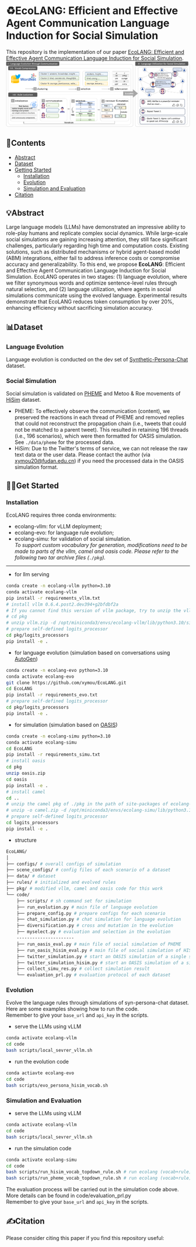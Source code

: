 # ♻EcoLANG: Efficient and Effective Agent Communication Language Induction for Social Simulation

This repository is the implementation of our paper [EcoLANG: Efficient and Effective Agent Communication Language Induction for Social Simulation]().   
![overview](imgs/overview.png)

## 🚀Contents
- [Abstract](#Abstract)
- [Dataset](#Dataset)
- [Getting Started](#Getting-Started)
    - [Installation](#Installation)
    - [Evolution](#Evolution)
    - [Simulation and Evaluation](#Simulation-and-Evaluation)
- [Citation](#Citation)

## 💡Abstract
Large language models (LLMs) have demonstrated an impressive ability to role-play humans and replicate complex social dynamics. While large-scale social simulations are gaining increasing attention, they still face significant challenges, particularly regarding high time and computation costs. Existing solutions, such as distributed mechanisms or hybrid agent-based model (ABM) integrations, either fail to address inference costs or compromise accuracy and generalizability. To this end, we propose **EcoLANG**: Efficient and Effective Agent Communication Language Induction for Social Simulation. EcoLANG operates in two stages: (1) language evolution, where we filter synonymous words and optimize sentence-level rules through natural selection, and (2) language utilization, where agents in social simulations communicate using the evolved language. Experimental results demonstrate that EcoLANG reduces token consumption by over 20%, enhancing efficiency without sacrificing simulation accuracy.

## 📊Dataset
### Language Evolution
Language evolution is conducted on the dev set of [Synthetic-Persona-Chat](https://huggingface.co/datasets/google/Synthetic-Persona-Chat) dataset. 

### Social Simulation
Social simulation is validated on [PHEME](https://aclanthology.org/C18-1288/) and Metoo & Roe movements of [HiSim](https://aclanthology.org/2024.findings-acl.285/) dataset.

- PHEME: To effectively observe the communication (content), we preserved the reactions in each thread of PHEME and removed replies that could not reconstruct the propagation chain (i.e., tweets that could not be matched to a parent tweet). This resulted in retaining 196 threads (i.e., 196 scenarios), which were then formatted for OASIS simulation. See `./data/pheme` for the processed data.
- HiSim: Due to the Twitter's terms of service, we can not release the raw text data or the user data. Please contact the author (via xymou20@fudan.edu.cn) if you need the processed data in the OASIS simulation format.

## 🏃‍♂️Get Started
### Installation
EcoLANG requires three conda environments:
- ecolang-vllm: for vLLM deployment;
- ecolang-evo: for language rule evolution; 
- ecolang-simu: for validation of social simulation.  
*To support custom vocabulary for generation, modifications need to be made to parts of the vllm, camel and oasis code. Please refer to the following two tar archive files (`./pkg`).*

---------

- for llm serving
```bash
conda create -n ecolang-vllm python=3.10
conda activate ecolang-vllm
pip install -r requirements_vllm.txt
# install vllm 0.6.4.post2.dev394+g2bfdbf2a
# If you cannot find this version of vllm package, try to unzip the vllm pkg of ./pkg in the path of site-packages of ecolang-vllm env. You can run 'pip show pip' to find the path.
# cd pkg
# unzip vllm.zip -d /opt/miniconda3/envs/ecolang-vllm/lib/python3.10/site-packages/
# prepare self-defined logits_processor
cd pkg/logits_processors
pip install -e .
```

- for language evolution (simulation based on conversations using [AutoGen](https://github.com/microsoft/autogen))
```bash
conda create -n ecolang-evo python=3.10
conda activate ecolang-evo
git clone https://github.com/xymou/EcoLANG.git
cd EcoLANG
pip install -r requirements_evo.txt
# prepare self-defined logits_processor
cd pkg/logits_processors
pip install -e .
```

- for simulation (simulation based on [OASIS](https://github.com/camel-ai/oasis))
```bash
conda create -n ecolang-simu python=3.10
conda activate ecolang-simu
cd EcoLANG
pip install -r requirements_simu.txt
# install oasis
cd pkg
unzip oasis.zip
cd oasis
pip install -e .
# install camel
cd ..
# unzip the camel pkg of ./pkg in the path of site-packages of ecolang-simu env.
# unzip -o camel.zip -d /opt/miniconda3/envs/ecolang-simu/lib/python3.10/site-packages/
# prepare self-defined logits_processor
cd logits_processors
pip install -e .
```

- structure
```bash
EcoLANG/
│
├── configs/ # overall configs of simulation
├── scene_configs/ # config files of each scenario of a dataset 
├── data/ # dataset
├── rules/ # initialized and evolved rules
├── pkg/ # modified vllm, camel and oasis code for this work
└── code/ 
    ├── scripts/ # sh command set for simulation
    ├── run_evolution.py # main file of language evolution
    ├── prepare_config.py # prepare configs for each scenario
    ├── chat_simulation.py # chat simulation for language evolution
    ├── diversification.py # cross and mutation in the evolution
    ├── myselect.py # evaluation and selection in the evolution
    ----------------------
    ├── run_oasis_eval.py # main file of social simulation of PHEME        
    ├── run_oasis_hisim_eval.py # main file of social simulation of HISIM
    ├── twitter_simulation.py # start an OASIS simulation of a single scenario in PHEME
    ├── twitter_simulation_hisim.py # start an OASIS simulation of a single scenario in HISIM
    ├── collect_simu_res.py # collect simulation result
    └── evaluation_prl.py # evaluation protocol of each dataset
```


### Evolution
Evolve the language rules through simulations of syn-persona-chat dataset. Here are some examples showing how to run the code.  
Remember to give your `base_url` and `api_key` in the scripts.

- serve the LLMs using vLLM
```bash
conda activate ecolang-vllm
cd code
bash scripts/local_sevrer_vllm.sh
```

- run the evolution code
```bash
conda actiavte ecolang-evo
cd code
bash scripts/evo_persona_hisim_vocab.sh
```


### Simulation and Evaluation
- serve the LLMs using vLLM
```bash
conda activate ecolang-vllm
cd code
bash scripts/local_sevrer_vllm.sh
```

- run the simulation code
```bash
conda activate ecolang-simu
cd code
bash scripts/run_hisim_vocab_topdown_rule.sh # run ecolang (vocab+rule)
bash scripts/run_pheme_vocab_topdown_rule.sh # run ecolang (vocab+rule)
```

The evaluation process will be carried out in the simulation code above. More details can be found in code/evaluation_prl.py  
Remember to give your `base_url` and `api_key` in the scripts.


## ✍️Citation
Please consider citing this paper if you find this repository useful:
```bash

```
